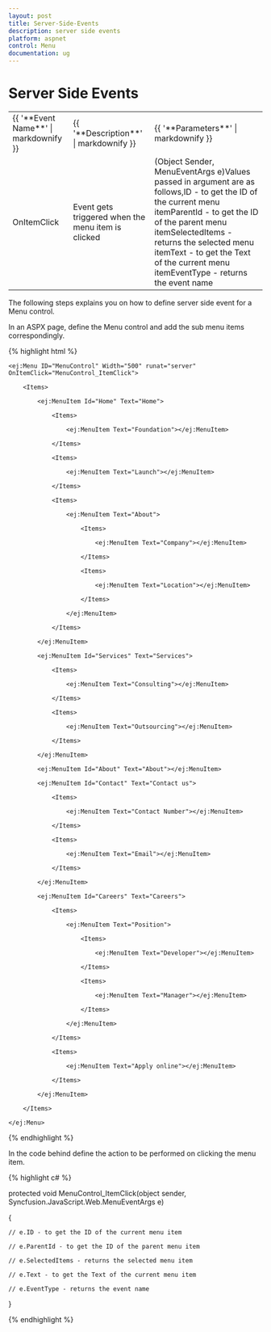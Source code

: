 ```yaml
---
layout: post
title: Server-Side-Events
description: server side events
platform: aspnet
control: Menu
documentation: ug
---
```


# Server Side Events

<table>
<tr>
<td>
{{ '**Event Name**' | markdownify }}</td><td>
{{ '**Description**' | markdownify }}</td><td>
{{ '**Parameters**' | markdownify }}</td></tr>
<tr>
<td>
OnItemClick</td><td>
Event gets triggered when the menu item is clicked</td><td>
(Object Sender, MenuEventArgs e)Values passed in argument are as follows,ID - to get the ID of the current menu itemParentId - to get the ID of the parent menu itemSelectedItems - returns the selected menu itemText - to get the Text of the current menu itemEventType - returns the event name</td></tr>
</table>


The following steps explains you on how to define server side event for a Menu control.

In an ASPX page, define the Menu control and add the sub menu items correspondingly.

{% highlight html %}



    <ej:Menu ID="MenuControl" Width="500" runat="server" OnItemClick="MenuControl_ItemClick">

        <Items>

            <ej:MenuItem Id="Home" Text="Home">

                <Items>

                    <ej:MenuItem Text="Foundation"></ej:MenuItem>

                </Items>

                <Items>

                    <ej:MenuItem Text="Launch"></ej:MenuItem>

                </Items>

                <Items>

                    <ej:MenuItem Text="About">

                        <Items>

                            <ej:MenuItem Text="Company"></ej:MenuItem>

                        </Items>

                        <Items>

                            <ej:MenuItem Text="Location"></ej:MenuItem>

                        </Items>

                    </ej:MenuItem>

                </Items>

            </ej:MenuItem>

            <ej:MenuItem Id="Services" Text="Services">

                <Items>

                    <ej:MenuItem Text="Consulting"></ej:MenuItem>

                </Items>

                <Items>

                    <ej:MenuItem Text="Outsourcing"></ej:MenuItem>

                </Items>

            </ej:MenuItem>

            <ej:MenuItem Id="About" Text="About"></ej:MenuItem>

            <ej:MenuItem Id="Contact" Text="Contact us">

                <Items>

                    <ej:MenuItem Text="Contact Number"></ej:MenuItem>

                </Items>

                <Items>

                    <ej:MenuItem Text="Email"></ej:MenuItem>

                </Items>

            </ej:MenuItem>

            <ej:MenuItem Id="Careers" Text="Careers">

                <Items>

                    <ej:MenuItem Text="Position">

                        <Items>

                            <ej:MenuItem Text="Developer"></ej:MenuItem>

                        </Items>

                        <Items>

                            <ej:MenuItem Text="Manager"></ej:MenuItem>

                        </Items>

                    </ej:MenuItem>

                </Items>

                <Items>

                    <ej:MenuItem Text="Apply online"></ej:MenuItem>

                </Items>

            </ej:MenuItem>

        </Items>

    </ej:Menu>

</div>



{% endhighlight %}



In the code behind define the action to be performed on clicking the menu item.

{% highlight c# %}



protected void MenuControl_ItemClick(object sender, Syncfusion.JavaScript.Web.MenuEventArgs e)

{

    // e.ID - to get the ID of the current menu item

    // e.ParentId - to get the ID of the parent menu item

    // e.SelectedItems - returns the selected menu item

    // e.Text - to get the Text of the current menu item

    // e.EventType - returns the event name

}



{% endhighlight %}



